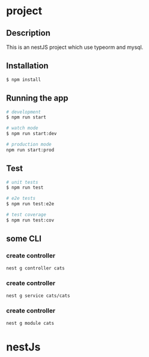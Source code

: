 # project

## Description

This is an nestJS project which use typeorm and mysql.

## Installation

```bash
$ npm install
```

## Running the app

```bash
# development
$ npm run start

# watch mode
$ npm run start:dev

# production mode
npm run start:prod
```

## Test

```bash
# unit tests
$ npm run test

# e2e tests
$ npm run test:e2e

# test coverage
$ npm run test:cov
```

## some CLI

### create controller

```bash
nest g controller cats
```

### create controller

```bash
nest g service cats/cats
```

### create controller

```bash
nest g module cats 
```

# nestJs
